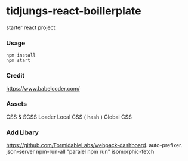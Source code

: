 # tidjungs-react-boillerplate
starter react project

### Usage
```
npm install
npm start
```
### Credit
https://www.babelcoder.com/

### Assets
CSS & SCSS Loader
Local CSS ( hash )
Global CSS


### Add Libary
https://github.com/FormidableLabs/webpack-dashboard.
auto-prefixer.
json-server
npm-run-all "paralel npm run"
isomorphic-fetch
